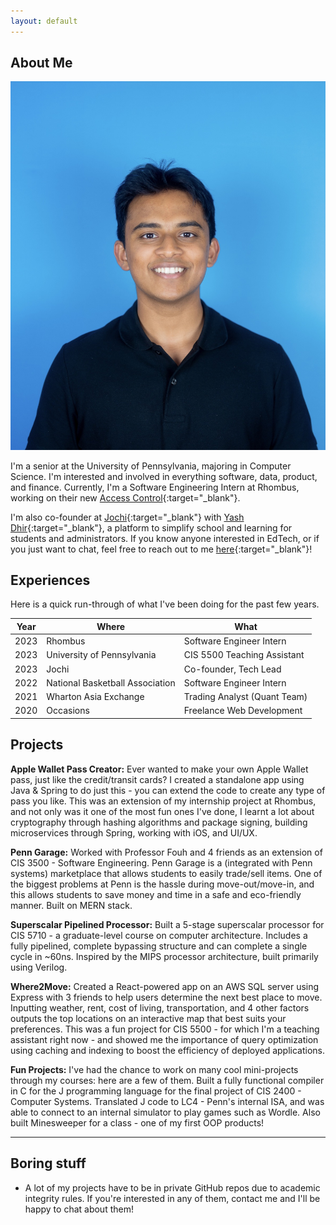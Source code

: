 ```yaml
---
layout: default
---
```


## About Me

<img class="profile-picture" src="compressed_headshot.jpg">

I'm a senior at the University of Pennsylvania, majoring in Computer Science. I'm interested and involved in everything software, data, product, and finance. Currently, I'm a Software Engineering Intern at Rhombus, working on their new [Access Control](https://www.rhombus.com/access-control/){:target="_blank"}.

I'm also co-founder at [Jochi](https://www.jochi.info/){:target="_blank"} with [Yash Dhir](https://www.linkedin.com/in/yashdhir/){:target="_blank"}, a platform to simplify school and learning for students and administrators. If you know anyone interested in EdTech, or if you just want to chat, feel free to reach out to me [here](https://www.linkedin.com/in/rahul-nambiar27/){:target="_blank"}!

## Experiences

Here is a quick run-through of what I've been doing for the past few years.

Year | Where | What
-----|-------|--------
2023 | Rhombus | Software Engineer Intern
2023 | University of Pennsylvania  | CIS 5500 Teaching Assistant
2023 | Jochi | Co-founder, Tech Lead
2022 | National Basketball Association | Software Engineer Intern
2021 | Wharton Asia Exchange | Trading Analyst (Quant Team)
2020 | Occasions | Freelance Web Development

## Projects

**Apple Wallet Pass Creator:** Ever wanted to make your own Apple Wallet pass, just like the credit/transit cards? I created a standalone app using Java & Spring to do just this - you can extend the code to create any type of pass you like. This was an extension of my internship project at Rhombus, and not only was it one of the most fun ones I've done, I learnt a lot about cryptography through hashing algorithms and package signing, building microservices through Spring, working with iOS, and UI/UX.

**Penn Garage:** Worked with Professor Fouh and 4 friends as an extension of CIS 3500 - Software Engineering. Penn Garage is a (integrated with Penn systems) marketplace that allows students to easily trade/sell items. One of the biggest problems at Penn is the hassle during move-out/move-in, and this allows students to save money and time in a safe and eco-friendly manner. Built on MERN stack.

**Superscalar Pipelined Processor:** Built a 5-stage superscalar processor for CIS 5710 - a graduate-level course on computer architecture. Includes a fully pipelined, complete bypassing structure and can complete a single cycle in ~60ns. Inspired by the MIPS processor architecture, built primarily using Verilog.

**Where2Move:** Created a React-powered app on an AWS SQL server using Express with 3 friends to help users determine the next best place to move. Inputting weather, rent, cost of living, transportation, and 4 other factors outputs the top locations on an interactive map that best suits your preferences. This was a fun project for CIS 5500 - for which I'm a teaching assistant right now - and showed me the importance of query optimization using caching and indexing to boost the efficiency of deployed applications.

**Fun Projects:** I've had the chance to work on many cool mini-projects through my courses: here are a few of them. Built a fully functional compiler in C for the J programming language for the final project of CIS 2400 - Computer Systems. Translated J code to LC4 - Penn's internal ISA, and was able to connect to an internal simulator to play games such as Wordle. Also built Minesweeper for a class - one of my first OOP products!

****
## Boring stuff

* A lot of my projects have to be in private GitHub repos due to academic integrity rules. If you're interested in any of them, contact me and I'll be happy to chat about them!
